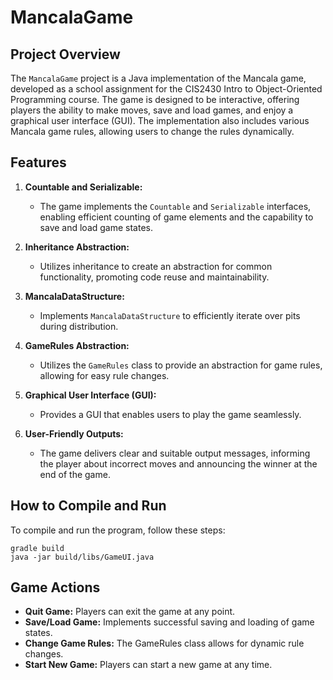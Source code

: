 # MancalaGame

## Project Overview

The `MancalaGame` project is a Java implementation of the Mancala game, developed as a school assignment for the CIS2430 Intro to Object-Oriented Programming course. The game is designed to be interactive, offering players the ability to make moves, save and load games, and enjoy a graphical user interface (GUI). The implementation also includes various Mancala game rules, allowing users to change the rules dynamically.

## Features

1. **Countable and Serializable:**
    - The game implements the `Countable` and `Serializable` interfaces, enabling efficient counting of game elements and the capability to save and load game states.

2. **Inheritance Abstraction:**
    - Utilizes inheritance to create an abstraction for common functionality, promoting code reuse and maintainability.

3. **MancalaDataStructure:**
    - Implements `MancalaDataStructure` to efficiently iterate over pits during distribution.

4. **GameRules Abstraction:**
    - Utilizes the `GameRules` class to provide an abstraction for game rules, allowing for easy rule changes.

5. **Graphical User Interface (GUI):**
    - Provides a GUI that enables users to play the game seamlessly.

6. **User-Friendly Outputs:**
    - The game delivers clear and suitable output messages, informing the player about incorrect moves and announcing the winner at the end of the game.

## How to Compile and Run

To compile and run the program, follow these steps:

```
gradle build
java -jar build/libs/GameUI.java
```
## Game Actions

- **Quit Game:**
Players can exit the game at any point.    
- **Save/Load Game:**
Implements successful saving and loading of game states.    
- **Change Game Rules:**
The GameRules class allows for dynamic rule changes.    
- **Start New Game:**
Players can start a new game at any time.
